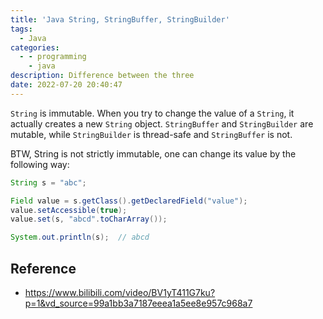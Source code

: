 ```yaml
---
title: 'Java String, StringBuffer, StringBuilder'
tags:
  - Java
categories:
  - - programming
    - java
description: Difference between the three
date: 2022-07-20 20:40:47
---
```


`String` is immutable. When you try to change the value of a `String`, it actually creates a new `String` object. `StringBuffer` and `StringBuilder` are mutable, while `StringBuilder` is thread-safe and `StringBuffer` is not.

BTW, String is not strictly immutable, one can change its value by the following way:

```java
String s = "abc";

Field value = s.getClass().getDeclaredField("value");
value.setAccessible(true);
value.set(s, "abcd".toCharArray());

System.out.println(s);  // abcd
```

## Reference

- <https://www.bilibili.com/video/BV1yT411G7ku?p=1&vd_source=99a1bb3a7187eeea1a5ee8e957c968a7>
